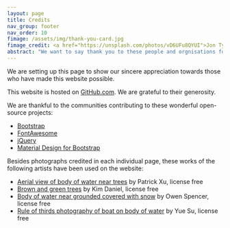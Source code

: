 ```yaml
---
layout: page
title: Credits
nav_group: footer
nav_order: 10
fimage: /assets/img/thank-you-card.jpg
fimage_credit: <a href="https://unsplash.com/photos/vD6UFu8QYUI">Jon Tyson, license free</a>
abstract: "We want to say thank you to these people and orgnisations for the development of this website."
---
```

We are setting up this page to show our sincere appreciation towards those who have made this website possible.

This website is hosted on [GitHub.com](https://github.com/estds/zhang-team/). We are grateful to their generosity.

We are thankful to the communities contributing to these wonderful open-source projects:

- [Bootstrap](https://getbootstrap.com/)
- [FontAwesome](https://fontawesome.com/)
- [jQuery](https://jquery.org/)
- [Material Design for Bootstrap](https://mdbootstrap.com/)

Besides photographs credited in each individual page, these works of the following artists have been used on the website:

- [Aerial view of body of water near trees](https://unsplash.com/photos/NBbB6y1YvBE) by Patrick Xu, license free
- [Brown and green trees](https://unsplash.com/photos/JsqAqevX6lg) by Kim Daniel, license free
- [Body of water near grounded covered with snow](https://unsplash.com/photos/hwf_LcQpcns) by Owen Spencer, license free
- [Rule of thirds photography of boat on body of water](https://unsplash.com/photos/qHJYH2o4QNY) by Yue Su, license free